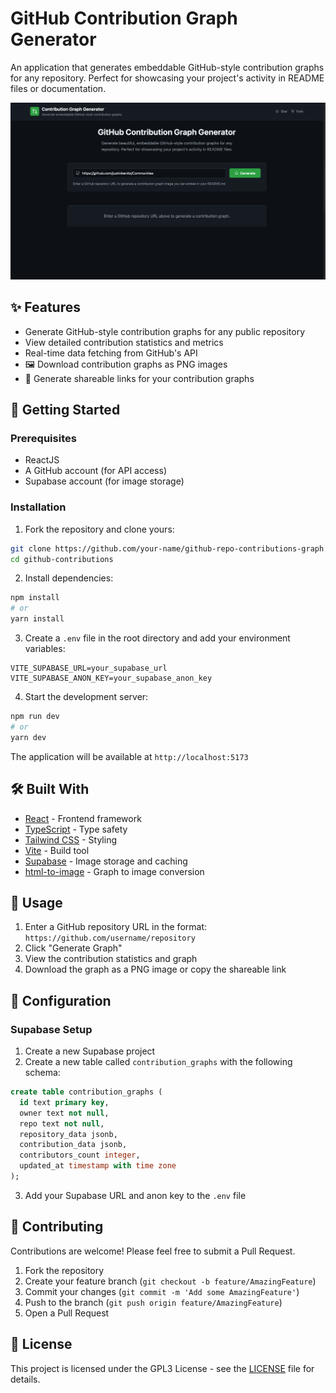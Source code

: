 # GitHub Contribution Graph Generator

An application that generates embeddable GitHub-style contribution graphs for any repository. Perfect for showcasing your project's activity in README files or documentation.

![alt text](src/public/screenshot.png)

## ✨ Features

- Generate GitHub-style contribution graphs for any public repository
- View detailed contribution statistics and metrics
- Real-time data fetching from GitHub's API
- 🖼️ Download contribution graphs as PNG images
- 🔗 Generate shareable links for your contribution graphs

## 🚀 Getting Started

### Prerequisites

- ReactJS
- A GitHub account (for API access)
- Supabase account (for image storage)

### Installation

1. Fork the repository and clone yours:

```bash
git clone https://github.com/your-name/github-repo-contributions-graph
cd github-contributions
```

2. Install dependencies:

```bash
npm install
# or
yarn install
```

3. Create a `.env` file in the root directory and add your environment variables:

```env
VITE_SUPABASE_URL=your_supabase_url
VITE_SUPABASE_ANON_KEY=your_supabase_anon_key
```

4. Start the development server:

```bash
npm run dev
# or
yarn dev
```

The application will be available at `http://localhost:5173`

## 🛠️ Built With

- [React](https://reactjs.org/) - Frontend framework
- [TypeScript](https://www.typescriptlang.org/) - Type safety
- [Tailwind CSS](https://tailwindcss.com/) - Styling
- [Vite](https://vitejs.dev/) - Build tool
- [Supabase](https://supabase.io/) - Image storage and caching
- [html-to-image](https://github.com/bubkoo/html-to-image) - Graph to image conversion

## 📝 Usage

1. Enter a GitHub repository URL in the format: `https://github.com/username/repository`
2. Click "Generate Graph"
3. View the contribution statistics and graph
4. Download the graph as a PNG image or copy the shareable link

## 🔧 Configuration

### Supabase Setup

1. Create a new Supabase project
2. Create a new table called `contribution_graphs` with the following schema:

```sql
create table contribution_graphs (
  id text primary key,
  owner text not null,
  repo text not null,
  repository_data jsonb,
  contribution_data jsonb,
  contributors_count integer,
  updated_at timestamp with time zone
);
```

3. Add your Supabase URL and anon key to the `.env` file

## 🤝 Contributing

Contributions are welcome! Please feel free to submit a Pull Request.

1. Fork the repository
2. Create your feature branch (`git checkout -b feature/AmazingFeature`)
3. Commit your changes (`git commit -m 'Add some AmazingFeature'`)
4. Push to the branch (`git push origin feature/AmazingFeature`)
5. Open a Pull Request

## 📄 License

This project is licensed under the GPL3 License - see the [LICENSE](LICENSE) file for details.
